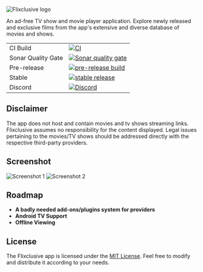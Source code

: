 ![Flixclusive logo](https://i.imgur.com/tizcKbi.png)

An ad-free TV show and movie player application. Explore newly released and exclusive films from the app's extensive and diverse database of movies and shows.

<div>
  <table>
    <tr>
      <td>CI Build</td>
      <td><a href="https://github.com/rhenwinch/Flixclusive/actions/workflows/Build.yml"><img src="https://img.shields.io/github/actions/workflow/status/rhenwinch/Flixclusive/Build.yml?label=CI+Build&style=for-the-badge" alt="CI"></a></td>
    </tr>
    <tr>
      <td>Sonar Quality Gate</td>
      <td><a href="https://sonarcloud.io/summary/overall?id=rhenwinch_Flixclusive"><img src="https://img.shields.io/sonar/quality_gate/rhenwinch_Flixclusive?server=https%3A%2F%2Fsonarcloud.io&style=for-the-badge" alt="Sonar quality gate"></a></td>
    </tr>
    <tr>
      <td>Pre-release</td>
      <td><a href="https://github.com/rhenwinch/Flixclusive/releases/pre-release"><img src="https://img.shields.io/github/downloads/rhenwinch/Flixclusive/pre-release/total?style=for-the-badge" alt="pre-release build"></a></td>
    </tr>
    <tr>
      <td>Stable</td>
      <td><a href="https://github.com/rhenwinch/Flixclusive/releases/latest"><img src="https://img.shields.io/github/downloads/rhenwinch/Flixclusive/latest/total?style=for-the-badge" alt="stable release"></a></td>
    </tr>
    <tr>
      <td>Discord</td>
      <td><a href="https://discord.gg/7yPSPveReu"><img src="https://img.shields.io/discord/1255770492049162240?label=discord&labelColor=7289da&color=2c2f33&style=for-the-badge" alt="Discord"></a></td>
    </tr>
  </table>
</div>

## Disclaimer
The app does not host and contain movies and tv shows streaming links. Flixclusive assumes no responsibility for the content displayed. Legal issues pertaining to the movies/TV shows should be addressed directly with the respective third-party providers.

## Screenshot
![Screenshot 1](/docs/flixclusive.gif?raw=true)
![Screenshot 2](/docs/flixclusive-player.gif?raw=true)

## Roadmap
- **A badly needed add-ons/plugins system for providers**
- **Android TV Support**
- **Offline Viewing**

## License
The Flixclusive app is licensed under the [MIT License](LICENSE). Feel free to modify and distribute it according to your needs.
